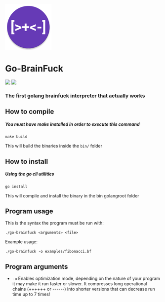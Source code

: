 <img src="assets/bf_logo.png" alt="drawing" width="150"/>

# Go-BrainFuck

![](https://img.shields.io/github/go-mod/go-version/BRA1L0R/go-brainfuck)
![](https://img.shields.io/github/v/release/BRA1L0R/go-brainfuck?include_prereleases)

### The first golang brainfuck interpreter that actually works

## How to compile

##### You must have make installed in order to execute this command

```
make build
```

This will build the binaries inside the `bin/` folder

## How to install

##### Using the go cli utilities

```
go install
```

This will compile and install the binary in the bin golangroot folder

## Program usage

This is the syntax the program must be run with:

```
./go-brainfuck <arguments> <file>
```

Example usage:

```
./go-brainfuck -o examples/fibonacci.bf
```

## Program arguments

- `-o` Enables optimization mode, depending on the nature of your program it may make it run faster or slower. It compresses long operational chains (++++++ or ------) into shorter versions that can decrease run time up to 7 times!
